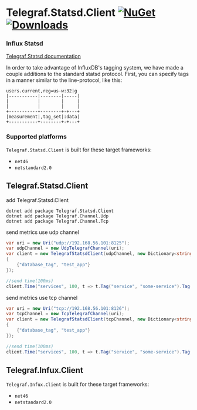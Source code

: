 # Telegraf.Statsd.Client [![NuGet](https://img.shields.io/nuget/v/Telegraf.Statsd.Client.svg)](https://www.nuget.org/packages/Telegraf.Statsd.Client/) [![Downloads](https://img.shields.io/nuget/dt/Telegraf.Statsd.Client.svg)](https://www.nuget.org/packages/Telegraf.Statsd.Client/) 

### Influx Statsd

[Telegraf Statsd documentation](https://github.com/influxdata/telegraf/tree/master/plugins/inputs/statsd)

In order to take advantage of InfluxDB's tagging system, we have made a couple
additions to the standard statsd protocol. First, you can specify
tags in a manner similar to the line-protocol, like this:
```
users.current,reg=us-w:32|g
|-----------|--------|-----|
|           |        |     |
|           |        |     |
+-----------+--------+-+---+
|measurement|,tag_set|:data|
+-----------+--------+-+---+
```

### Supported platforms

`Telegraf.Statsd.Client` is built for these target frameworks:

* `net46`
* `netstandard2.0`

## Telegraf.Statsd.Client
add Telegraf.Statsd.Client
```
dotnet add package Telegraf.Statsd.Client
dotnet add package Telegraf.Channel.Udp 
dotnet add package Telegraf.Channel.Tcp 
```

send metrics use udp channel
```cs
var uri = new Uri("udp://192.168.56.101:8125");
var udpChannel = new UdpTelegrafChannel(uri);
var client = new TelegrafStatsdClient(udpChannel, new Dictionary<string, string>
{
    {"database_tag", "test_app"}
});

//send time(100ms)
client.Time("services", 100, t => t.Tag("service", "some-service").Tag("method", "some-method"));
```

send metrics use tcp channel
```cs
var uri = new Uri("tcp://192.168.56.101:8126");
var tcpChannel = new TcpTelegrafChannel(uri);
var client = new TelegrafStatsdClient(tcpChannel, new Dictionary<string, string>
{
    {"database_tag", "test_app"}
});

//send time(100ms)
client.Time("services", 100, t => t.Tag("service", "some-service").Tag("method", "some-method"));
```

## Telegraf.Infux.Client
`Telegraf.Infux.Client` is built for these target frameworks:

* `net46`
* `netstandard2.0`